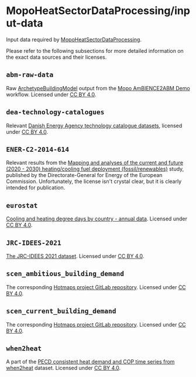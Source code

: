 # MopoHeatSectorDataProcessing/input-data

Input data required by
[MopoHeatSectorDataProcessing](https://github.com/spine-tools/MopoHeatSectorDataProcessing).

Please refer to the following subsections for more detailed information on the exact
data sources and their licenses.


## `abm-raw-data`

Raw [ArchetypeBuildingModel](https://github.com/vttresearch/ArchetypeBuildingModel)
output from the [Mopo AmBIENCE2ABM Demo](https://zenodo.org/records/10518294) workflow.
Licensed under [CC BY 4.0](https://creativecommons.org/licenses/by/4.0/legalcode).


## `dea-technology-catalogues`

Relevant
[Danish Energy Agency technology catalogue datasets](https://ens.dk/en/our-services/technology-catalogues),
licensed under [CC BY 4.0](https://creativecommons.org/licenses/by/4.0/legalcode).


## `ENER-C2-2014-614`

Relevant results from the
[Mapping and analyses of the current and future (2020 - 2030) heating/cooling fuel deployment (fossil/renewables)](https://energy.ec.europa.eu/publications/mapping-and-analyses-current-and-future-2020-2030-heatingcooling-fuel-deployment-fossilrenewables-1_en)
study, published by the Directorate-General for Energy of the European Commission.
Unfortunately, the license isn't crystal clear, but it is clearly intended for publication.


## `eurostat`

[Cooling and heating degree days by country - annual data](https://data.europa.eu/data/datasets/20yo9cdnqch1ilu65ktsig?locale=en).
Licensed under [CC BY 4.0](https://creativecommons.org/licenses/by/4.0/legalcode).


## `JRC-IDEES-2021`

[The JRC-IDEES 2021 dataset](https://joint-research-centre.ec.europa.eu/scientific-tools-databases/potencia-policy-oriented-tool-energy-and-climate-change-impact-assessment-0/jrc-idees_en).
Licensed under [CC BY 4.0](https://creativecommons.org/licenses/by/4.0/legalcode).


## `scen_ambitious_building_demand`

The corresponding
[Hotmaps project GitLab repository](https://gitlab.com/hotmaps/scen_ambitious_building_demand).
Licensed under [CC BY 4.0](https://creativecommons.org/licenses/by/4.0/legalcode).


## `scen_current_building_demand`

The corresponding
[Hotmaps project GitLab repository](https://gitlab.com/hotmaps/scen_current_building_demand).
Licensed under [CC BY 4.0](https://creativecommons.org/licenses/by/4.0/legalcode).


## `when2heat`

A part of the
[PECD consistent heat demand and COP time series from when2heat](https://doi.org/10.5281/zenodo.13962245)
dataset.
Licensed under [CC BY 4.0](https://creativecommons.org/licenses/by/4.0/legalcode).
